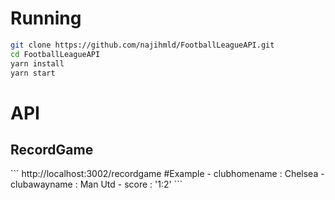 # Running
```sh
git clone https://github.com/najihmld/FootballLeagueAPI.git
cd FootballLeagueAPI
yarn install
yarn start
```

# API
<h2>RecordGame</h2>
```
http://localhost:3002/recordgame
#Example
 	- clubhomename : Chelsea
 	- clubawayname : Man Utd
 	- score : '1:2'
```
